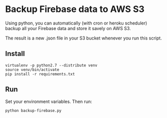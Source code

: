 Backup Firebase data to AWS S3
==============================

Using python, you can automatically (with cron or heroku scheduler) backup all
your Firebase data and store it savely on AWS S3.

The result is a new .json file in your S3 bucket whenever you run this script.

Install
-------

    virtualenv -p python2.7 --distribute venv
    source venv/bin/activate
    pip install -r requirements.txt


Run
---

Set your environment variables. Then run:

    python backup-firebase.py
